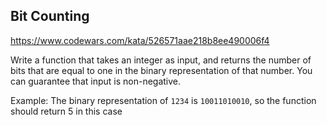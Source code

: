 ## Bit Counting

https://www.codewars.com/kata/526571aae218b8ee490006f4

Write a function that takes an integer as input, and returns the number of bits that are equal to one in the binary representation of that number. You can guarantee that input is non-negative.

Example: The binary representation of `1234` is `10011010010`, so the function should return 5 in this case
